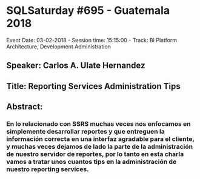 # SQLSaturday #695 - Guatemala 2018
Event Date: 03-02-2018 - Session time: 15:15:00 - Track: BI Platform Architecture, Development  Administration
## Speaker: Carlos A. Ulate Hernandez
## Title: Reporting Services Administration Tips
## Abstract:
### En lo relacionado con SSRS muchas veces nos enfocamos en simplemente desarrollar reportes y que entreguen la información correcta en una interfaz agradable para el cliente, y muchas veces dejamos de lado la parte de la administración de nuestro servidor de reportes, por lo tanto en esta charla vamos a tratar unos cuantos tips en la administración de nuestro reporting services.
